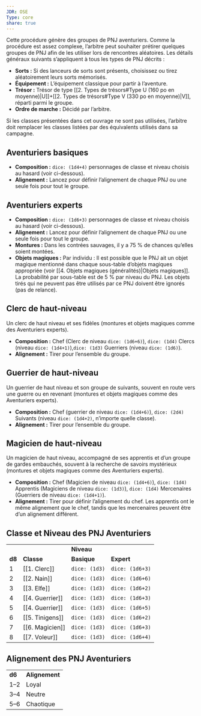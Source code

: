 ```yaml
---
JDR: OSE
Type: core
share: true
---
```


Cette procédure génère des groupes de PNJ aventuriers. Comme la procédure est assez complexe, l’arbitre peut souhaiter prétirer quelques groupes de PNJ afin de les utiliser lors de rencontres aléatoires. Les détails généraux suivants s’appliquent à tous les types de PNJ décrits :

- **Sorts :** Si des lanceurs de sorts sont présents, choisissez ou tirez aléatoirement leurs sorts mémorisés.
- **Équipement :** L’équipement classique pour partir à l’aventure.
- **Trésor :** Trésor de type [[2. Types de trésors#Type U (160 po en moyenne)|U]]+[[2. Types de trésors#Type V (330 po en moyenne)|V]], réparti parmi le groupe.
- **Ordre de marche :** Décidé par l’arbitre.

Si les classes présentées dans cet ouvrage ne sont pas utilisées, l’arbitre doit remplacer les classes listées par des équivalents utilisés dans sa campagne.

## Aventuriers basiques

- **Composition :** `dice: (1d4+4)` personnages de classe et niveau choisis au hasard (voir ci-dessous).
- **Alignement :** Lancez pour définir l’alignement de chaque PNJ ou une seule fois pour tout le groupe.

## Aventuriers experts

- **Composition :** `dice: (1d6+3)` personnages de classe et niveau choisis au hasard (voir ci-dessous).
- **Alignement :** Lancez pour définir l’alignement de chaque PNJ ou une seule fois pour tout le groupe.
- **Montures :** Dans les contrées sauvages, il y a 75 % de chances qu’elles soient montées.
- **Objets magiques :** Par individu : Il est possible que le PNJ ait un objet magique mentionné dans chaque sous-table d’objets magiques appropriée (voir [[4. Objets magiques (généralités)|Objets magiques]]. La probabilité par sous-table est de 5 % par niveau du PNJ. Les objets tirés qui ne peuvent pas être utilisés par ce PNJ doivent être ignorés (pas de relance).

## Clerc de haut-niveau

Un clerc de haut niveau et ses fidèles (montures et objets magiques comme des Aventuriers experts).

- **Composition :** Chef (Clerc de niveau `dice: (1d6+6)`), `dice: (1d4)` Clercs (niveau `dice: (1d4+1)`),`dice: (1d3)` Guerriers (niveau `dice: (1d6)`).
- **Alignement :** Tirer pour l’ensemble du groupe.

## Guerrier de haut-niveau

Un guerrier de haut niveau et son groupe de suivants, souvent en route vers une guerre ou en revenant (montures et objets magiques comme des Aventuriers experts).

- **Composition :** Chef (guerrier de niveau `dice: (1d4+6)`), `dice: (2d4)` Suivants (niveau `dice: (1d4+2)`, n’importe quelle classe).
- **Alignement :** Tirer pour l’ensemble du groupe.

## Magicien de haut-niveau

Un magicien de haut niveau, accompagné de ses apprentis et d’un groupe de gardes embauchés, souvent à la recherche de savoirs mystérieux (montures et objets magiques comme des Aventuriers experts).

- **Composition :** Chef (Magicien de niveau `dice: (1d4+6)`), `dice: (1d4)` Apprentis (Magiciens de niveau `dice: (1d3)`), `dice: (1d4)` Mercenaires (Guerriers de niveau `dice: (1d4+1)`).
- **Alignement :** Tirer pour définir l’alignement du chef. Les apprentis ont le même alignement que le chef, tandis que les mercenaires peuvent être d’un alignement différent.

## Classe et Niveau des PNJ Aventuriers

|   |   |   |   |
|---|---|---|---|
|||**Niveau**|   |
|**d8**|**Classe**|**Basique**|**Expert**|
|1|[[1. Clerc]]|`dice: (1d3)`|`dice: (1d6+3)`|
|2|[[2. Nain]]|`dice: (1d3)`|`dice: (1d6+6)`|
|3|[[3. Elfe]]|`dice: (1d3)`|`dice: (1d6+2)`|
|4|[[4. Guerrier]]|`dice: (1d3)`|`dice: (1d6+3)`|
|5|[[4. Guerrier]]|`dice: (1d3)`|`dice: (1d6+5)`|
|6|[[5. Tinigens]]|`dice: (1d3)`|`dice: (1d6+2)`|
|7|[[6. Magicien]]|`dice: (1d3)`|`dice: (1d6+3)`|
|8|[[7. Voleur]]|`dice: (1d3)`|`dice: (1d6+4)`|

## Alignement des PNJ Aventuriers

|   |   |
|---|---|
|**d6**|**Alignement**|
|1–2|Loyal|
|3–4|Neutre|
|5–6|Chaotique|